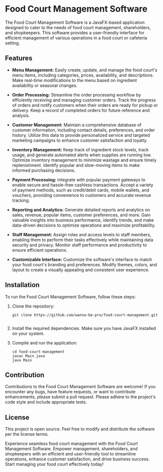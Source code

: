 # Food Court Management Software


The Food Court Management Software is a JavaFX-based application designed to cater to the needs of food court management, shareholders, and shopkeepers. This software provides a user-friendly interface for efficient management of various operations in a food court or cafeteria setting.

## Features

- **Menu Management:** Easily create, update, and manage the food court's menu items, including categories, prices, availability, and descriptions. Make real-time modifications to the menu based on ingredient availability or seasonal changes.

- **Order Processing:** Streamline the order processing workflow by efficiently receiving and managing customer orders. Track the progress of orders and notify customers when their orders are ready for pickup or delivery. Keep a record of completed orders for future reference and analysis.

- **Customer Management:** Maintain a comprehensive database of customer information, including contact details, preferences, and order history. Utilize this data to provide personalized service and targeted marketing campaigns to enhance customer satisfaction and loyalty.

- **Inventory Management:** Keep track of ingredient stock levels, track usage, and generate automated alerts when supplies are running low. Optimize inventory management to minimize wastage and ensure timely replenishment. Identify popular and slow-moving items to make informed purchasing decisions.

- **Payment Processing:** Integrate with popular payment gateways to enable secure and hassle-free cashless transactions. Accept a variety of payment methods, such as credit/debit cards, mobile wallets, and vouchers, providing convenience to customers and accurate revenue tracking.

- **Reporting and Analytics:** Generate detailed reports and analytics on sales, revenue, popular items, customer preferences, and more. Gain valuable insights into business performance, identify trends, and make data-driven decisions to optimize operations and maximize profitability.

- **Staff Management:** Assign roles and access levels to staff members, enabling them to perform their tasks effectively while maintaining data security and privacy. Monitor staff performance and productivity to ensure efficient operations.

- **Customizable Interface:** Customize the software's interface to match your food court's branding and preferences. Modify themes, colors, and layout to create a visually appealing and consistent user experience.

## Installation

To run the Food Court Management Software, follow these steps:

1. Clone the repository:

   ```shell
   git clone https://github.com/wanna-be-pro/food-court-management.git


2. Install the required dependencies. Make sure you have JavaFX installed on your system.

3. Compile and run the application:

   ```shell 
   cd food-court-management
   javac Main.java
   java Main

## Contribution

Contributions to the Food Court Management Software are welcome! If you encounter any bugs, have feature requests, or want to contribute enhancements, please submit a pull request. Please adhere to the project's code style and include appropriate tests.


## License
This project is open source. Feel free to modify and distribute the software per the license terms.


Experience seamless food court management with the Food Court Management Software. Empower management, shareholders, and shopkeepers with an efficient and user-friendly tool to streamline operations, enhance customer satisfaction, and drive business success. Start managing your food court effectively today!

